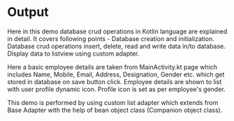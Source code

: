 # Output
Here in this demo database crud operations in Kotlin language are explained in detail. 
It covers following points -
  Database creation and initialization.
  Database crud operations insert, delete, read and write data in/to database.
  Display data to listview using custom adapter.

Here a basic employee details are taken from MainActivity.kt page which includes Name, Mobile, Email, Address, Designation, Gender etc. which get stored in database on save button click. Employee details are shown to list with user profile dynamic icon. Profile icon is set as per employee's gender.

This demo is performed by using custom list adapter which extends from Base Adapter with the help of bean object class (Companion object class).
